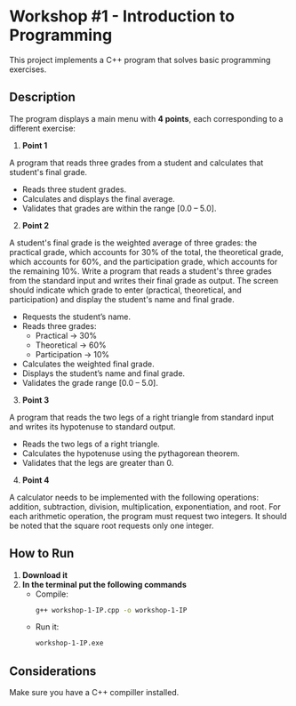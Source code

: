 # Workshop #1 - Introduction to Programming

This project implements a C++ program that solves basic programming exercises.

## Description

The program displays a main menu with **4 points**, each corresponding to a different exercise:

1. **Point 1**

A program that reads three grades from a student and calculates that student's final grade.
    
   - Reads three student grades.  
   - Calculates and displays the final average.  
   - Validates that grades are within the range [0.0 – 5.0].

2. **Point 2**

A student's final grade is the weighted average of three grades: the practical grade, which accounts for 30% of the total, the theoretical grade, which accounts for 60%, and the participation grade, which accounts for the remaining 10%. Write a program that reads a student's three grades from the standard input and writes their final grade as output. The screen should indicate which grade to enter (practical, theoretical, and participation) and display the student's name and final grade.

   - Requests the student’s name.  
   - Reads three grades:  
     - Practical → 30%  
     - Theoretical → 60%  
     - Participation → 10%  
   - Calculates the weighted final grade.  
   - Displays the student’s name and final grade.  
   - Validates the grade range [0.0 – 5.0].

3. **Point 3**

A program that reads the two legs of a right triangle from standard input and writes its hypotenuse to standard output.

   - Reads the two legs of a right triangle.  
   - Calculates the hypotenuse using the pythagorean theorem.  
   - Validates that the legs are greater than 0.

4. **Point 4**

A calculator needs to be implemented with the following operations: addition, subtraction, division, multiplication, exponentiation, and root. For each arithmetic operation, the program must request two integers. It should be noted that the square root requests only one integer.

## How to Run

1. **Download it**
2. **In the terminal put the following commands**
   - Compile:
      ```bash
      g++ workshop-1-IP.cpp -o workshop-1-IP
      ```
   - Run it:
      ```bash
      workshop-1-IP.exe
      ```

## Considerations

Make sure you have a C++ compiller installed.
